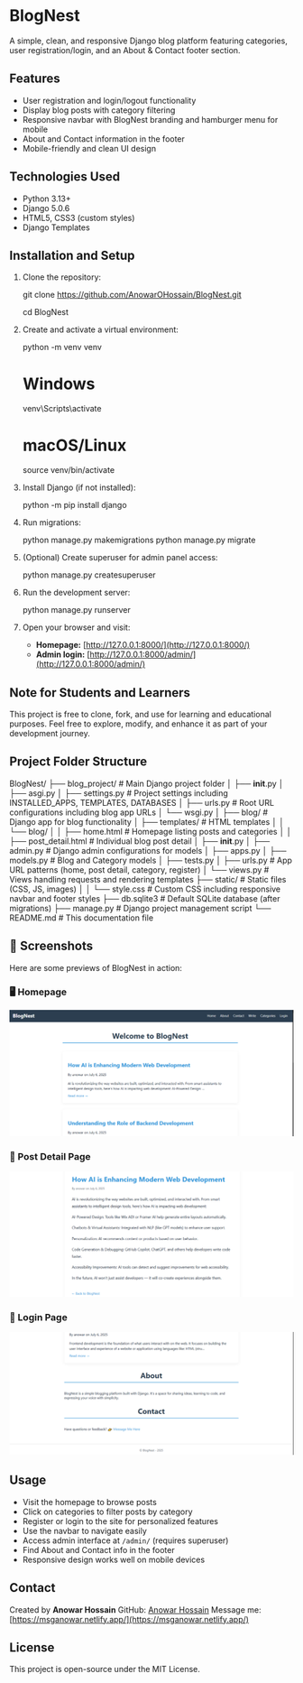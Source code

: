 # BlogNest
A simple, clean, and responsive Django blog platform featuring categories, user registration/login, and an About & Contact footer section.

## Features
- User registration and login/logout functionality  
- Display blog posts with category filtering  
- Responsive navbar with BlogNest branding and hamburger menu for mobile  
- About and Contact information in the footer  
- Mobile-friendly and clean UI design  

## Technologies Used

- Python 3.13+  
- Django 5.0.6  
- HTML5, CSS3 (custom styles)  
- Django Templates  

## Installation and Setup

1. Clone the repository:

   git clone https://github.com/AnowarOHossain/BlogNest.git

   cd BlogNest


2. Create and activate a virtual environment:

   python -m venv venv
   # Windows
   venv\Scripts\activate
   # macOS/Linux
   source venv/bin/activate

3. Install Django (if not installed):

   python -m pip install django

4. Run migrations:

   python manage.py makemigrations
   python manage.py migrate

5. (Optional) Create superuser for admin panel access:

   python manage.py createsuperuser

6. Run the development server:

   python manage.py runserver

7. Open your browser and visit:

   * **Homepage:** [http://127.0.0.1:8000/](http://127.0.0.1:8000/)
   * **Admin login:** [http://127.0.0.1:8000/admin/](http://127.0.0.1:8000/admin/)

## Note for Students and Learners

This project is free to clone, fork, and use for learning and educational purposes. Feel free to explore, modify, and enhance it as part of your development journey.

## Project Folder Structure

BlogNest/
├── blog_project/                  # Main Django project folder
│   ├── __init__.py
│   ├── asgi.py
│   ├── settings.py                # Project settings including INSTALLED_APPS, TEMPLATES, DATABASES
│   ├── urls.py                   # Root URL configurations including blog app URLs
│   └── wsgi.py
│
├── blog/                         # Django app for blog functionality
│   ├── templates/                # HTML templates
│   │   └── blog/
│   │       ├── home.html         # Homepage listing posts and categories
│   │       ├── post_detail.html  # Individual blog post detail
│   ├── __init__.py
│   ├── admin.py                  # Django admin configurations for models
│   ├── apps.py
│   ├── models.py                # Blog and Category models
│   ├── tests.py
│   ├── urls.py                  # App URL patterns (home, post detail, category, register)
│   └── views.py                 # Views handling requests and rendering templates
├── static/                   # Static files (CSS, JS, images)
│   │   └── style.css             # Custom CSS including responsive navbar and footer styles
├── db.sqlite3                   # Default SQLite database (after migrations)
├── manage.py                    # Django project management script
└── README.md                    # This documentation file

## 📸 Screenshots

Here are some previews of BlogNest in action:

### 🖥️ Homepage

![Homepage Screenshot](Screenshots/screenshot1.png)

### 📄 Post Detail Page

![Post Detail Screenshot](Screenshots/screenshot3.png)

### 🔐 Login Page

![Footer Section Screenshot](Screenshots/screenshot2.png)


## Usage

* Visit the homepage to browse posts
* Click on categories to filter posts by category
* Register or login to the site for personalized features
* Use the navbar to navigate easily
* Access admin interface at `/admin/` (requires superuser)
* Find About and Contact info in the footer
* Responsive design works well on mobile devices

## Contact

Created by **Anowar Hossain**
GitHub: [Anowar Hossain](https://github.com/AnowarOHossain)
Message me: [https://msganowar.netlify.app/](https://msganowar.netlify.app/)


## License

This project is open-source under the MIT License.

